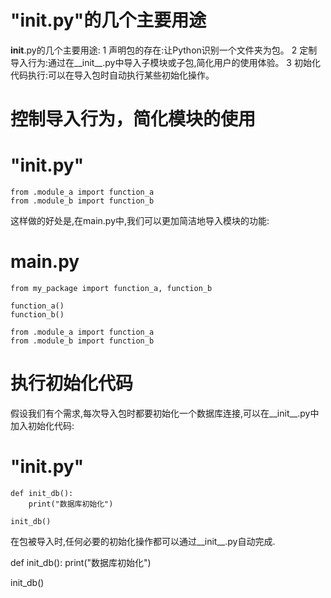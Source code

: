 # "__init__.py"的几个主要用途

__init__.py的几个主要用途:
1 声明包的存在:让Python识别一个文件夹为包。
2 定制导入行为:通过在__init__.py中导入子模块或子包,简化用户的使用体验。
3 初始化代码执行:可以在导入包时自动执行某些初始化操作。

# 控制导入行为，简化模块的使用
# "__init__.py"
~~~
from .module_a import function_a
from .module_b import function_b
~~~
这样做的好处是,在main.py中,我们可以更加简洁地导入模块的功能:
# main.py
~~~
from my_package import function_a, function_b

function_a()
function_b()

from .module_a import function_a
from .module_b import function_b
~~~
# 执行初始化代码

假设我们有个需求,每次导入包时都要初始化一个数据库连接,可以在__init__.py中加入初始化代码:
# "__init__.py"
~~~
def init_db():
    print("数据库初始化")

init_db()
~~~
在包被导入时,任何必要的初始化操作都可以通过__init__.py自动完成.

def init_db():
    print("数据库初始化")
    
init_db()

